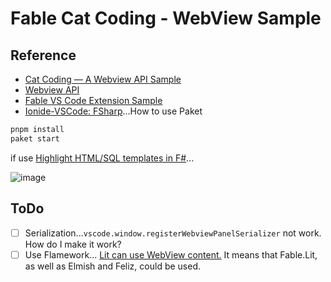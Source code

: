 # Fable Cat Coding - WebView Sample

## Reference

- [Cat Coding — A Webview API Sample](https://github.com/microsoft/vscode-extension-samples/tree/main/webview-sample)
- [Webview API](https://code.visualstudio.com/api/extension-guides/webview)
- [Fable VS Code Extension Sample](https://github.com/fable-compiler/fable-vscode-extension)
- [Ionide-VSCode: FSharp](https://github.com/ionide/ionide-vscode-fsharp)...How to use Paket

```sh
pnpm install
paket start
```

if use [Highlight HTML/SQL templates in F#](https://marketplace.visualstudio.com/items?itemName=alfonsogarciacaro.vscode-template-fsharp-highlight)...

![image](https://user-images.githubusercontent.com/16532218/143421409-256e1e71-59dd-4817-88fc-289be24ccd53.png)

## ToDo

- [ ] Serialization...`vscode.window.registerWebviewPanelSerializer` not work. How do I make it work?
- [ ] Use Flamework... [Lit can use WebView content.](https://rodydavis.com/posts/lit-vscode-extension/) It means that Fable.Lit, as well as Elmish and Feliz, could be used.
